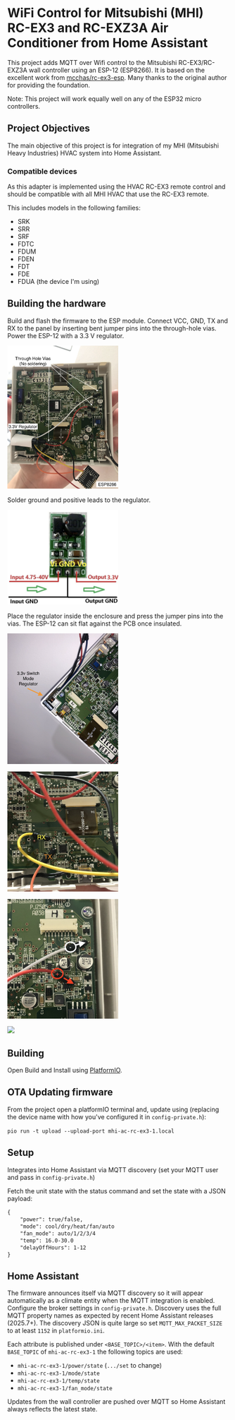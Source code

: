 # WiFi Control for Mitsubishi (MHI) RC-EX3 and RC-EXZ3A Air Conditioner from Home Assistant

This project adds MQTT over Wifi control to the Mitsubishi RC-EX3/RC-EXZ3A wall controller using an ESP-12 (ESP8266). It is based on the excellent work from [mcchas/rc-ex3-esp](https://github.com/mcchas/rc-ex3-esp). Many thanks to the original author for providing the foundation.

Note: This project will work equally well on any of the ESP32 micro controllers.

## Project Objectives

The main objective of this project is for integration of my MHI (Mitsubishi Heavy Industries) HVAC system into Home Assistant.

### Compatible devices

As this adapter is implemented using the HVAC RC-EX3 remote control and should be compatible with all MHI HVAC that use the RC-EX3 remote.

This includes models in the following families:

* SRK
* SRR
* SRF
* FDTC
* FDUM
* FDEN
* FDT
* FDE
* FDUA (the device I'm using)

## Building the hardware

Build and flash the firmware to the ESP module. Connect VCC, GND, TX and RX to the panel by inserting bent jumper pins into the through-hole vias. Power the ESP-12 with a 3.3&nbsp;V regulator.

[<img src="images/rc3-overview.png" width=50%/>](image.png)

Solder ground and positive leads to the regulator.

[<img src="images/buck.png" width=50%/>](image.png)

Place the regulator inside the enclosure and press the jumper pins into the vias. The ESP-12 can sit flat against the PCB once insulated.

[<img src="images/rc3-regulator-placement.png" width=50%/>](image.png)

[<img src="images/rc3-ttl-uart.png" width=50%/>](image.png)

[<img src="images/rc3-regulator-power.png" width=50%/>](image.png)

[<img src="images/capacitor.png" width=50%/>](image.png)


## Building

Open Build and Install using [PlatformIO](https://platformio.org).

## OTA Updating firmware

From the project open a platformIO terminal and, update using (replacing the device name with how you've configured it in `config-private.h`):

`pio run -t upload --upload-port mhi-ac-rc-ex3-1.local`

## Setup

Integrates into Home Assistant via MQTT discovery (set your MQTT user and pass in `config-private.h`)


Fetch the unit state with the status command and set the state with a JSON payload:

```
{
    "power": true/false,
    "mode": cool/dry/heat/fan/auto
    "fan_mode": auto/1/2/3/4
    "temp": 16.0-30.0
    "delayOffHours": 1-12
}
```

## Home Assistant

The firmware announces itself via MQTT discovery so it will appear automatically as a climate entity when the MQTT integration is enabled. Configure the broker settings in `config-private.h`.
Discovery uses the full MQTT property names as expected by recent Home Assistant releases (2025.7+). The discovery JSON is quite large so set `MQTT_MAX_PACKET_SIZE` to at least `1152` in `platformio.ini`.

Each attribute is published under `<BASE_TOPIC>/<item>`. With the default `BASE_TOPIC` of `mhi-ac-rc-ex3-1` the following topics are used:

- `mhi-ac-rc-ex3-1/power/state` (`.../set` to change)
- `mhi-ac-rc-ex3-1/mode/state`
- `mhi-ac-rc-ex3-1/temp/state`
- `mhi-ac-rc-ex3-1/fan_mode/state`

Updates from the wall controller are pushed over MQTT so Home Assistant always reflects the latest state.
